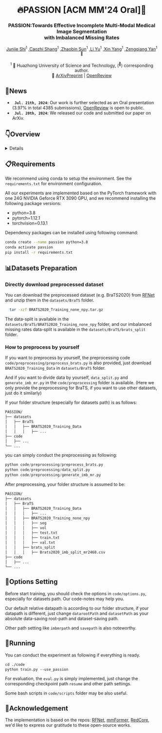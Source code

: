 
<div align="center">
<h1> 🔥PASSION [ACM MM'24 Oral]🎉 </h1>
<h3>PASSION:Towards Effective Incomplete Multi-Modal Medical Image Segmentation <br> with Imbalanced Missing Rates</h3>

[Junjie Shi](https://github.com/Jun-Jie-Shi)<sup>1</sup> ,[Caozhi Shang](https://github.com/Shangcz1015)<sup>1</sup> ,[Zhaobin Sun](https://github.com/szbonaldo)<sup>1</sup> ,[Li Yu](https://eic.hust.edu.cn/professor/yuli/)<sup>1</sup> ,[Xin Yang](https://sites.google.com/view/xinyang/home)<sup>1</sup> ,[Zengqiang Yan](https://mia2i.github.io/home/)<sup>1 :email:</sup>

<sup>1</sup>  🏢 Huazhong University of Science and Technology, (<sup>:email:</sup>) corresponding author.
<br> 🧐  [ArXivPreprint]() | [OpenReview](https://openreview.net/forum?id=jttrL7wHLC)
</div>


## 📅News
* **` Jul. 21th, 2024`:** Our work is further selected as an Oral presentation (3.97% in total 4385 submissions), [OpenReview](https://openreview.net/forum?id=jttrL7wHLC) is open to public.
* **` Jul. 20th, 2024`:** We released our code and submitted our paper on ArXiv.

## 👇Overview
<details>
  
### • Abstract
Incomplete multi-modal image segmentation is a fundamental task in medical imaging to refine deployment efficiency when only partial modalities are available. However, the common practice that complete-modality data is visible during model training is far from realistic, as modalities can have imbalanced missing rates in clinical scenarios. In this paper, we, for the first time, formulate such a challenging setting and propose Preference-Aware Self-diStillatION (PASSION) for incomplete multi-modal medical image segmentation under imbalanced missing rates. Specifically, we first construct pixel-wise and semantic-wise self-distillation to balance the optimization objective of each modality. Then, we define relative preference to evaluate the dominance of each modality during training, based on which to design task-wise and gradient-wise regularization to balance the convergence rates of different modalities. Experimental results on two publicly available multi-modal datasets demonstrate the superiority of PASSION against existing approaches for modality balancing. More importantly, PASSION is validated to work as a plug-and-play module for consistent performance improvement across different backbones.

<div align="center">
<img src="assets/settings.png" />
</div>

### • Framework
<div align="center">
<img src="assets/overview.png" />
</div>

</details>

## 📋️Requirements
We recommend using conda to setup the environment. See the `requirements.txt` for environment configuration.

All our experiments are implemented based on the PyTorch framework with one 24G NVIDIA Geforce RTX 3090 GPU, and we recommend installing the following package versions:
- python=3.8
- pytorch=1.12.1
- torchvision=0.13.1

Dependency packages can be installed using following command:

```bash
conda create --name passion python=3.8
conda activate passion
pip install -r requirements.txt
```

## 📊Datasets Preparation
### Directly download preprocessed dataset
You can download the preprocessed dataset (e.g. BraTS2020) from [RFNet](https://drive.google.com/drive/folders/1AwLwGgEBQwesIDTlWpubbwqxxd8brt5A?usp=sharing) and unzip them in the `datasets/BraTS` folder.
```bash
  tar -xzf BRATS2020_Training_none_npy.tar.gz
```
The data-split is available in the `datasets/BraTS/BRATS2020_Training_none_npy` folder, and our imbalanced missing rates data-split is available in the `datasets/BraTS/brats_split` folder.

### How to preprocess by yourself
If you want to preprocess by yourself, the preprocessing code `code/preprocessing/preprocess_brats.py` is also provided, just download `BRATS2020_Training_Data` in `datasets/BraTS` folder.

And if you want to divide data by yourself, `data_split.py` and `generate_imb_mr.py` in the `code/preprocessing` folder is available. (Here we only provide the preprocessing for BraTS, if you want to use other datasets, just do it similarly)

If your folder structure (especially for datasets path) is as follows:
```
PASSION/
├── datasets
│   ├── BraTS
│   │   ├── BRATS2020_Training_Data
│   │   │   ├── ...
├── code
│   ├── ...
└── ...
```
you can simply conduct the preprocessing as following:
``` python
python code/preprocessing/preprocess_brats.py
python code/preprocessing/data_split.py
python code/preprocessing/generate_imb_mr.py
```
After preprocessing, your folder structure is assumed to be:
```
PASSION/
├── datasets
│   ├── BraTS
│   │   ├── BRATS2020_Training_Data
│   │   │   ├── ...
│   │   ├── BRATS2020_Training_none_npy
│   │   │   ├── seg
│   │   │   ├── vol
│   │   │   ├── test.txt
│   │   │   ├── train.txt
│   │   │   ├── val.txt
│   │   ├── brats_split
│   │   │   ├── Brats2020_imb_split_mr2468.csv
├── code
│   ├── ...
└── ...
```

## 🔧Options Setting
Before start training, you should check the options in `code/options.py`,  especially for datasets path. Our code-notes may help you.

Our default relative datapath is according to our folder structure, if your datapath is different, just change `datarootPath` and `datasetPath` as your absolute data-saving root-path and dataset-saving path. 

Other path setting like `imbmrpath` and `savepath` is also noteworthy.

## 🚀Running
You can conduct the experiment as following if everything is ready.
```
cd ./code
python train.py --use_passion
```

For evaluation, the `eval.py` is simply implemented, just change the corresponding checkpoint path `resume` and other path settings.

Some bash scripts in `code/scripts` folder may be also useful.

## 📑Acknowledgement
The implementation is based on the repos: [RFNet](https://github.com/dyh127/RFNet), [mmFormer](https://github.com/YaoZhang93/mmFormer), [RedCore](https://github.com/sunjunaimer/RedCore), we'd like to express our gratitude to these open-source works.
